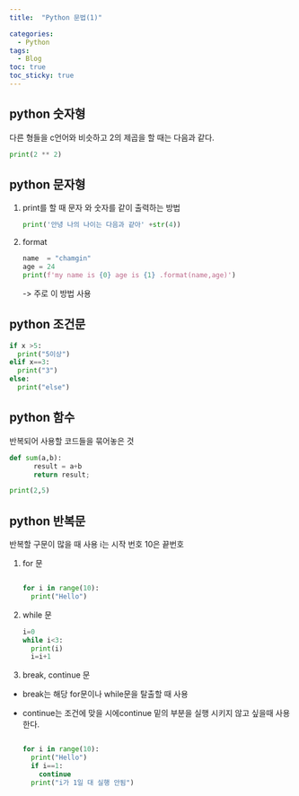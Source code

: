 ```yaml
---
title:  "Python 문법(1)"

categories:
  - Python
tags:
  - Blog
toc: true
toc_sticky: true
---
```


## python 숫자형

다른 형들을 c언어와 비슷하고 2의 제곱을 할 때는 다음과 같다.

```python
print(2 ** 2)
```

## python 문자형

1. print를 할 때 문자 와 숫자를 같이 출력하는 방법

    ```python
    print('안녕 나의 나이는 다음과 같아' +str(4))
    ```

2. format

    ```python
    name  = "chamgin"
    age = 24
    print(f'my name is {0} age is {1} .format(name,age)')
    ```
    -> 주로 이 방법 사용

## python 조건문

```python
if x >5:
  print("5이상")
elif x==3:
  print("3")
else:
  print("else")
```


## python 함수

반복되어 사용할 코드들을 묶어놓은 것

```python
def sum(a,b):
      result = a+b
      return result;

print(2,5)

```

## python 반복문

반복할 구문이 많을 때 사용
i는 시작 번호 10은 끝번호

1. for 문

    ```python

    for i in range(10):
      print("Hello")
    ```

2. while 문

    ```python
    i=0
    while i<3:
      print(i)
      i=i+1
    ```

3. break, continue 문
* break는 해당 for문이나 while문을 탈출할 때 사용
+ continue는 조건에 맞을 시에continue 밑의 부분을 실행 시키지 않고 싶을때 사용한다.

    ```python

    for i in range(10):
      print("Hello")
      if i==1:
        continue
      print("i가 1일 대 실행 안됨")
    ```

